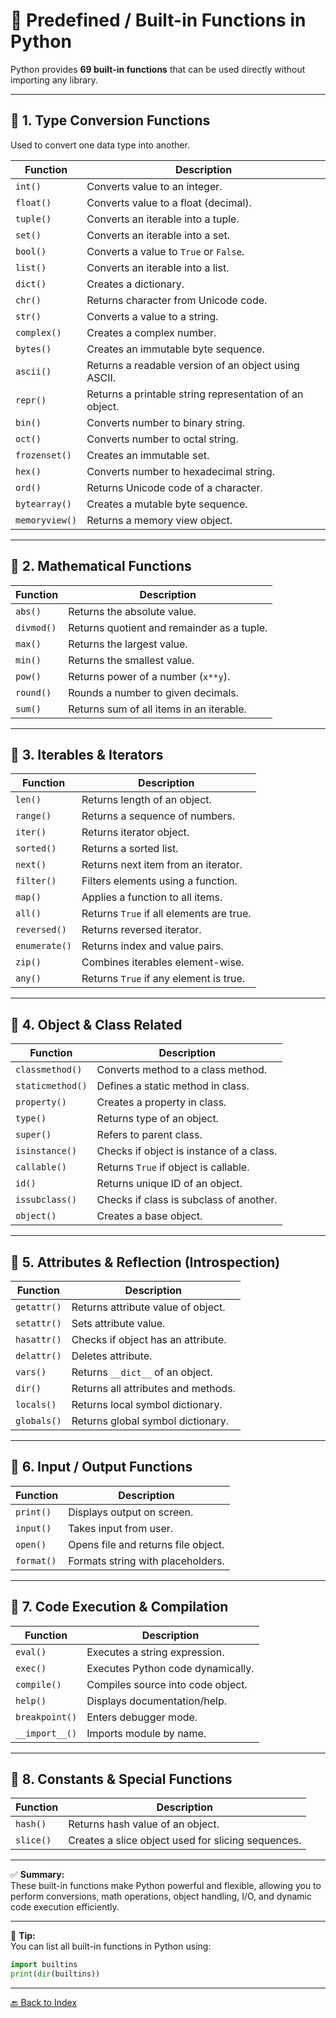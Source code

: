 # 🐍 Predefined / Built-in Functions in Python

Python provides **69 built-in functions** that can be used directly without importing any library.

---

## 🔹 1. Type Conversion Functions
Used to convert one data type into another.

| Function | Description |
|-----------|--------------|
| `int()` | Converts value to an integer. |
| `float()` | Converts value to a float (decimal). |
| `tuple()` | Converts an iterable into a tuple. |
| `set()` | Converts an iterable into a set. |
| `bool()` | Converts a value to `True` or `False`. |
| `list()` | Converts an iterable into a list. |
| `dict()` | Creates a dictionary. |
| `chr()` | Returns character from Unicode code. |
| `str()` | Converts a value to a string. |
| `complex()` | Creates a complex number. |
| `bytes()` | Creates an immutable byte sequence. |
| `ascii()` | Returns a readable version of an object using ASCII. |
| `repr()` | Returns a printable string representation of an object. |
| `bin()` | Converts number to binary string. |
| `oct()` | Converts number to octal string. |
| `frozenset()` | Creates an immutable set. |
| `hex()` | Converts number to hexadecimal string. |
| `ord()` | Returns Unicode code of a character. |
| `bytearray()` | Creates a mutable byte sequence. |
| `memoryview()` | Returns a memory view object. |

---

## 🔹 2. Mathematical Functions

| Function | Description |
|-----------|--------------|
| `abs()` | Returns the absolute value. |
| `divmod()` | Returns quotient and remainder as a tuple. |
| `max()` | Returns the largest value. |
| `min()` | Returns the smallest value. |
| `pow()` | Returns power of a number (`x**y`). |
| `round()` | Rounds a number to given decimals. |
| `sum()` | Returns sum of all items in an iterable. |

---

## 🔹 3. Iterables & Iterators

| Function | Description |
|-----------|--------------|
| `len()` | Returns length of an object. |
| `range()` | Returns a sequence of numbers. |
| `iter()` | Returns iterator object. |
| `sorted()` | Returns a sorted list. |
| `next()` | Returns next item from an iterator. |
| `filter()` | Filters elements using a function. |
| `map()` | Applies a function to all items. |
| `all()` | Returns `True` if all elements are true. |
| `reversed()` | Returns reversed iterator. |
| `enumerate()` | Returns index and value pairs. |
| `zip()` | Combines iterables element-wise. |
| `any()` | Returns `True` if any element is true. |

---

## 🔹 4. Object & Class Related

| Function | Description |
|-----------|--------------|
| `classmethod()` | Converts method to a class method. |
| `staticmethod()` | Defines a static method in class. |
| `property()` | Creates a property in class. |
| `type()` | Returns type of an object. |
| `super()` | Refers to parent class. |
| `isinstance()` | Checks if object is instance of a class. |
| `callable()` | Returns `True` if object is callable. |
| `id()` | Returns unique ID of an object. |
| `issubclass()` | Checks if class is subclass of another. |
| `object()` | Creates a base object. |

---

## 🔹 5. Attributes & Reflection (Introspection)

| Function | Description |
|-----------|--------------|
| `getattr()` | Returns attribute value of object. |
| `setattr()` | Sets attribute value. |
| `hasattr()` | Checks if object has an attribute. |
| `delattr()` | Deletes attribute. |
| `vars()` | Returns `__dict__` of an object. |
| `dir()` | Returns all attributes and methods. |
| `locals()` | Returns local symbol dictionary. |
| `globals()` | Returns global symbol dictionary. |

---

## 🔹 6. Input / Output Functions

| Function | Description |
|-----------|--------------|
| `print()` | Displays output on screen. |
| `input()` | Takes input from user. |
| `open()` | Opens file and returns file object. |
| `format()` | Formats string with placeholders. |

---

## 🔹 7. Code Execution & Compilation

| Function | Description |
|-----------|--------------|
| `eval()` | Executes a string expression. |
| `exec()` | Executes Python code dynamically. |
| `compile()` | Compiles source into code object. |
| `help()` | Displays documentation/help. |
| `breakpoint()` | Enters debugger mode. |
| `__import__()` | Imports module by name. |

---

## 🔹 8. Constants & Special Functions

| Function | Description |
|-----------|--------------|
| `hash()` | Returns hash value of an object. |
| `slice()` | Creates a slice object used for slicing sequences. |

---

✅ **Summary:**  
These built-in functions make Python powerful and flexible, allowing you to perform conversions, math operations, object handling, I/O, and dynamic code execution efficiently.

---

📘 **Tip:**  
You can list all built-in functions in Python using:
```python
import builtins
print(dir(builtins))
```

---
[🔙 Back to Index](README.md)
